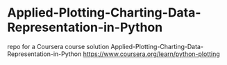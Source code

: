 # Applied-Plotting-Charting-Data-Representation-in-Python
repo for a Coursera course solution Applied-Plotting-Charting-Data-Representation-in-Python https://www.coursera.org/learn/python-plotting
